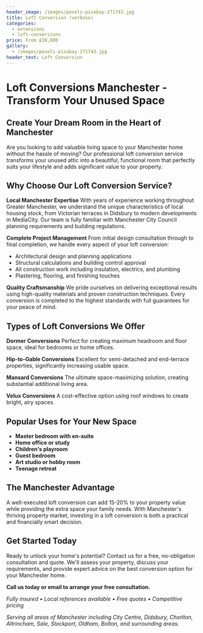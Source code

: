 ```yaml
---
header_image: /images/pexels-pixabay-271743.jpg
title: Loft Conversion (verbose)
categories:
  - extensions
  - loft-conversions
price: From £30,000
gallery:
  - /images/pexels-pixabay-271743.jpg
header_text: Loft Conversion
---
```

# Loft Conversions Manchester - Transform Your Unused Space

## Create Your Dream Room in the Heart of Manchester

Are you looking to add valuable living space to your Manchester home without the hassle of moving? Our professional loft conversion service transforms your unused attic into a beautiful, functional room that perfectly suits your lifestyle and adds significant value to your property.

## Why Choose Our Loft Conversion Service?

**Local Manchester Expertise**
With years of experience working throughout Greater Manchester, we understand the unique characteristics of local housing stock, from Victorian terraces in Didsbury to modern developments in MediaCity. Our team is fully familiar with Manchester City Council planning requirements and building regulations.

**Complete Project Management**
From initial design consultation through to final completion, we handle every aspect of your loft conversion:
- Architectural design and planning applications
- Structural calculations and building control approval
- All construction work including insulation, electrics, and plumbing
- Plastering, flooring, and finishing touches

**Quality Craftsmanship**
We pride ourselves on delivering exceptional results using high-quality materials and proven construction techniques. Every conversion is completed to the highest standards with full guarantees for your peace of mind.

## Types of Loft Conversions We Offer

**Dormer Conversions**
Perfect for creating maximum headroom and floor space, ideal for bedrooms or home offices.

**Hip-to-Gable Conversions**
Excellent for semi-detached and end-terrace properties, significantly increasing usable space.

**Mansard Conversions**
The ultimate space-maximizing solution, creating substantial additional living area.

**Velux Conversions**
A cost-effective option using roof windows to create bright, airy spaces.

## Popular Uses for Your New Space

- **Master bedroom with en-suite**
- **Home office or study**
- **Children's playroom**
- **Guest bedroom**
- **Art studio or hobby room**
- **Teenage retreat**

## The Manchester Advantage

A well-executed loft conversion can add 15-20% to your property value while providing the extra space your family needs. With Manchester's thriving property market, investing in a loft conversion is both a practical and financially smart decision.

## Get Started Today

Ready to unlock your home's potential? Contact us for a free, no-obligation consultation and quote. We'll assess your property, discuss your requirements, and provide expert advice on the best conversion option for your Manchester home.

**Call us today or email to arrange your free consultation.**

*Fully insured • Local references available • Free quotes • Competitive pricing*

*Serving all areas of Manchester including City Centre, Didsbury, Chorlton, Altrincham, Sale, Stockport, Oldham, Bolton, and surrounding areas.*